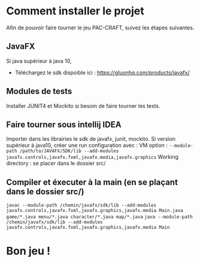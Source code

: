 # Comment installer le projet

Afin de pouvoir faire tourner le jeu PAC-CRAFT, suivez les étapes suivantes.

## JavaFX

Si java supérieur à java 10, 
- Téléchargez le sdk dispoible ici : https://gluonhq.com/products/javafx/

## Modules de tests

Installer JUNIT4 et Mockito si besoin de faire tourner les tests.

## Faire tourner sous intellij IDEA
Importer dans les librairies le sdk de javafx, junit, mockito.
Si version supérieur à java10, créer une run configuration avec :
  VM option : 
`--module-path /path/to/JAVAFX/SDK/lib --add-modules javafx.controls,javafx.fxml,javafx.media,javafx.graphics`
  Working directory : se placer dans le dossier src/
  
## Compiler et éxecuter à la main (en se plaçant dans le dossier src/)
`javac --module-path /chemin/javafx/sdk/lib --add-modules javafx.controls,javafx.fxml,javafx.graphics,javafx.media Main.java game/*.java menu/*.java character/*.java map/*.java`
`java --module-path /chemin/javafx/sdk/lib --add-modules javafx.controls,javafx.fxml,javafx.graphics,javafx.media Main`

# Bon jeu !



